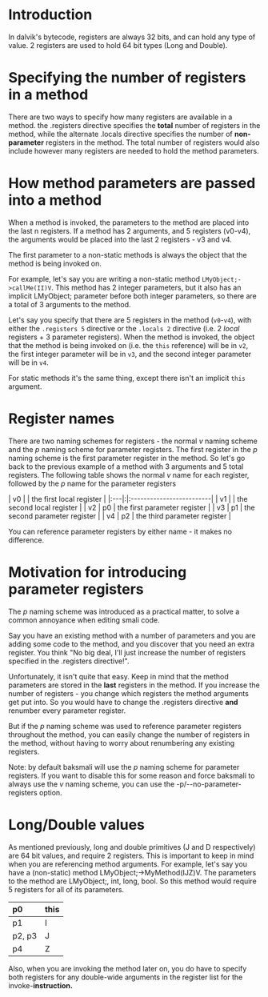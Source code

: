 # Introduction #

In dalvik's bytecode, registers are always 32 bits, and can hold any type of value. 2 registers are used to hold 64 bit types (Long and Double).

# Specifying the number of registers in a method #

There are two ways to specify how many registers are available in a method. the .registers directive specifies the **total** number of registers in the method, while the alternate .locals directive specifies the number of **non-parameter** registers in the method. The total number of registers would also include however many registers are needed to hold the method parameters.

# How method parameters are passed into a method #

When a method is invoked, the parameters to the method are placed into the last n registers. If a method has 2 arguments, and 5 registers (v0-v4), the arguments would be placed into the last 2 registers - v3 and v4.

The first parameter to a non-static methods is always the object that the method is being invoked on.

For example, let's say you are writing a non-static method `LMyObject;->callMe(II)V`. This method has 2 integer parameters, but it also has an implicit LMyObject; parameter before both integer parameters, so there are a total of 3 arguments to the method.

Let's say you specify that there are 5 registers in the method (`v0`-`v4`), with either the `.registers 5` directive or the `.locals 2` directive (i.e. 2 _local_ registers + 3 parameter registers). When the method is invoked, the object that the method is being invoked on (i.e. the `this` reference) will be in `v2`, the first integer parameter will be in `v3`, and the second integer parameter will be in `v4`.

For static methods it's the same thing, except there isn't an implicit `this` argument.

# Register names #

There are two naming schemes for registers - the normal _v_ naming scheme and the _p_ naming scheme for parameter registers. The first register in the _p_ naming scheme is the first parameter register in the method. So let's go back to the previous example of a method with 3 arguments and 5 total registers. The following table shows the normal _v_ name for each register, followed by the _p_ name for the parameter registers

| v0 | | the first local register |
|:---|:|:-------------------------|
| v1 | | the second local register |
| v2 | p0 | the first parameter register |
| v3 | p1 | the second parameter register |
| v4 | p2 | the third parameter register |

You can reference parameter registers by either name - it makes no difference.

# Motivation for introducing parameter registers #

The _p_ naming scheme was introduced as a practical matter, to solve a common annoyance when editing smali code.

Say you have an existing method with a number of parameters and you are adding some code to the method, and you discover that you need an extra register. You think "No big deal, I'll just increase the number of registers specified in the .registers directive!".

Unfortunately, it isn't quite that easy. Keep in mind that the method parameters are stored in the **last** registers in the method. If you increase the number of registers - you change which registers the method arguments get put into. So you would have to change the .registers directive **and** renumber every parameter register.

But if the _p_ naming scheme was used to reference parameter registers throughout the method, you can easily change the number of registers in the method, without having to worry about renumbering any existing registers.

Note: by default baksmali will use the _p_ naming scheme for parameter registers. If you want to disable this for some reason and force baksmali to always use the _v_ naming scheme, you can use the -p/--no-parameter-registers option.

# Long/Double values #

As mentioned previously, long and double primitives (J and D respectively) are 64 bit values, and require 2 registers. This is important to keep in mind when you are referencing method arguments. For example, let's say you have a (non-static) method  LMyObject;->MyMethod(IJZ)V. The parameters to the method are LMyObject;, int, long, bool. So this method would require 5 registers for all of its parameters.

| p0 | this |
|:---|:-----|
| p1 | I    |
| p2, p3 | J    |
| p4 | Z    |

Also, when you are invoking the method later on, you do have to specify both registers for any double-wide arguments in the register list for the invoke-**instruction.**
